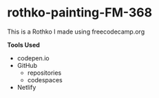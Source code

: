 # rothko-painting-FM-368
This is a Rothko I made using freecodecamp.org

**Tools Used**
* codepen.io
* GitHub
    * repositories
    * codespaces
* Netlify